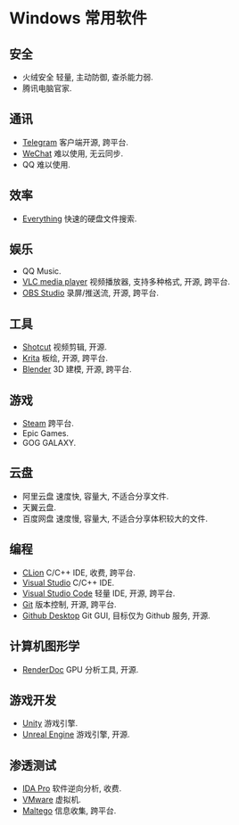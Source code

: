 # Windows 常用软件

## 安全

- 火绒安全 轻量, 主动防御, 查杀能力弱.
- 腾讯电脑官家.

## 通讯

- [Telegram] 客户端开源, 跨平台.
- [WeChat] 难以使用, 无云同步.
- QQ 难以使用.

## 效率

- [Everything] 快速的硬盘文件搜索.

## 娱乐

- QQ Music.
- [VLC media player] 视频播放器, 支持多种格式, 开源, 跨平台.
- [OBS Studio] 录屏/推送流, 开源, 跨平台.

## 工具

- [Shotcut] 视频剪辑, 开源.
- [Krita] 板绘, 开源, 跨平台.
- [Blender] 3D 建模, 开源, 跨平台.

## 游戏

- [Steam] 跨平台.
- Epic Games.
- GOG GALAXY.

## 云盘

- 阿里云盘 速度快, 容量大, 不适合分享文件.
- 天翼云盘.
- 百度网盘 速度慢, 容量大, 不适合分享体积较大的文件.

## 编程

- [CLion] C/C++ IDE, 收费, 跨平台.
- [Visual Studio] C/C++ IDE.
- [Visual Studio Code] 轻量 IDE, 开源, 跨平台.
- [Git] 版本控制, 开源, 跨平台.
- [Github Desktop] Git GUI, 目标仅为 Github 服务, 开源.

## 计算机图形学

- [RenderDoc] GPU 分析工具, 开源.

## 游戏开发

- [Unity] 游戏引擎.
- [Unreal Engine] 游戏引擎, 开源.

## 渗透测试

- [IDA Pro] 软件逆向分析, 收费.
- [VMware] 虚拟机.
- [Maltego] 信息收集, 跨平台.

[CLion]:              https://www.jetbrains.com/clion/
[Visual Studio]:      https://www.visualstudio.com/
[Visual Studio Code]: https://code.visualstudio.com/
[Git]:                https://git-scm.com/
[Github Desktop]:     https://desktop.github.com/
[CppCheck]:           https://cppcheck.sourceforge.io/
[Telegram]:           https://web.telegram.org/
[WeChat]:             https://www.wechat.com/
[Everything]:         https://www.voidtools.com/
[VLC media player]:   https://www.videolan.org/
[OBS Studio]:         https://obsproject.com/
[Shotcut]:            https://shotcut.org/
[Krita]:              https://krita.org/
[Blender]:            https://www.blender.org/
[Steam]:              https://store.steampowered.com/
[RenderDoc]:          https://renderdoc.org/
[Unity]:              https://unity.com/
[Unreal Engine]:      https://www.unrealengine.com/
[IDA Pro]:            https://hex-rays.com/ida-pro/
[VMware]:             https://www.vmware.com/
[Maltego]:            https://www.maltego.com/
